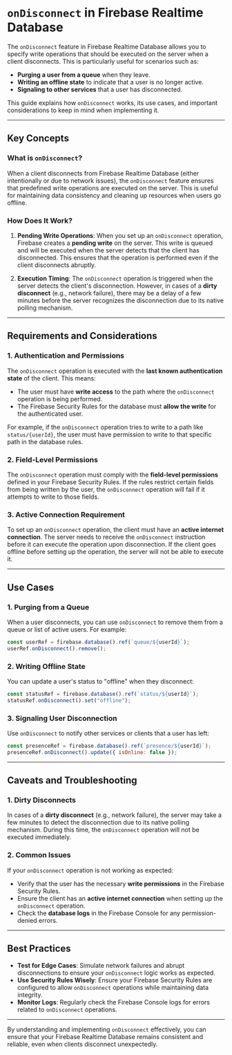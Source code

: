# `onDisconnect` in Firebase Realtime Database

The `onDisconnect` feature in Firebase Realtime Database allows you to specify write operations that should be executed on the server when a client disconnects. This is particularly useful for scenarios such as:

- **Purging a user from a queue** when they leave.
- **Writing an offline state** to indicate that a user is no longer active.
- **Signaling to other services** that a user has disconnected.

This guide explains how `onDisconnect` works, its use cases, and important considerations to keep in mind when implementing it.

---

## Key Concepts

### What is `onDisconnect`?

When a client disconnects from Firebase Realtime Database (either intentionally or due to network issues), the `onDisconnect` feature ensures that predefined write operations are executed on the server. This is useful for maintaining data consistency and cleaning up resources when users go offline.

### How Does It Work?

1. **Pending Write Operations**: When you set up an `onDisconnect` operation, Firebase creates a **pending write** on the server. This write is queued and will be executed when the server detects that the client has disconnected. This ensures that the operation is performed even if the client disconnects abruptly.

2. **Execution Timing**: The `onDisconnect` operation is triggered when the server detects the client's disconnection. However, in cases of a **dirty disconnect** (e.g., network failure), there may be a delay of a few minutes before the server recognizes the disconnection due to its native polling mechanism.

---

## Requirements and Considerations

### 1. **Authentication and Permissions**
The `onDisconnect` operation is executed with the **last known authentication state** of the client. This means:
- The user must have **write access** to the path where the `onDisconnect` operation is being performed.
- The Firebase Security Rules for the database must **allow the write** for the authenticated user.

For example, if the `onDisconnect` operation tries to write to a path like `status/{userId}`, the user must have permission to write to that specific path in the database rules.

### 2. **Field-Level Permissions**
The `onDisconnect` operation must comply with the **field-level permissions** defined in your Firebase Security Rules. If the rules restrict certain fields from being written by the user, the `onDisconnect` operation will fail if it attempts to write to those fields.

### 3. **Active Connection Requirement**
To set up an `onDisconnect` operation, the client must have an **active internet connection**. The server needs to receive the `onDisconnect` instruction before it can execute the operation upon disconnection. If the client goes offline before setting up the operation, the server will not be able to execute it.

---

## Use Cases

### 1. **Purging from a Queue**
When a user disconnects, you can use `onDisconnect` to remove them from a queue or list of active users. For example:

```javascript
const userRef = firebase.database().ref(`queue/${userId}`);
userRef.onDisconnect().remove();
```

### 2. **Writing Offline State**
You can update a user's status to "offline" when they disconnect:

```javascript
const statusRef = firebase.database().ref(`status/${userId}`);
statusRef.onDisconnect().set("offline");
```

### 3. **Signaling User Disconnection**
Use `onDisconnect` to notify other services or clients that a user has left:

```javascript
const presenceRef = firebase.database().ref(`presence/${userId}`);
presenceRef.onDisconnect().update({ isOnline: false });
```

---

## Caveats and Troubleshooting

### 1. **Dirty Disconnects**
In cases of a **dirty disconnect** (e.g., network failure), the server may take a few minutes to detect the disconnection due to its native polling mechanism. During this time, the `onDisconnect` operation will not be executed immediately.

### 2. **Common Issues**
If your `onDisconnect` operation is not working as expected:
- Verify that the user has the necessary **write permissions** in the Firebase Security Rules.
- Ensure the client has an **active internet connection** when setting up the `onDisconnect` operation.
- Check the **database logs** in the Firebase Console for any permission-denied errors.

---

## Best Practices

- **Test for Edge Cases**: Simulate network failures and abrupt disconnections to ensure your `onDisconnect` logic works as expected.
- **Use Security Rules Wisely**: Ensure your Firebase Security Rules are configured to allow `onDisconnect` operations while maintaining data integrity.
- **Monitor Logs**: Regularly check the Firebase Console logs for errors related to `onDisconnect` operations.

---

By understanding and implementing `onDisconnect` effectively, you can ensure that your Firebase Realtime Database remains consistent and reliable, even when clients disconnect unexpectedly.
